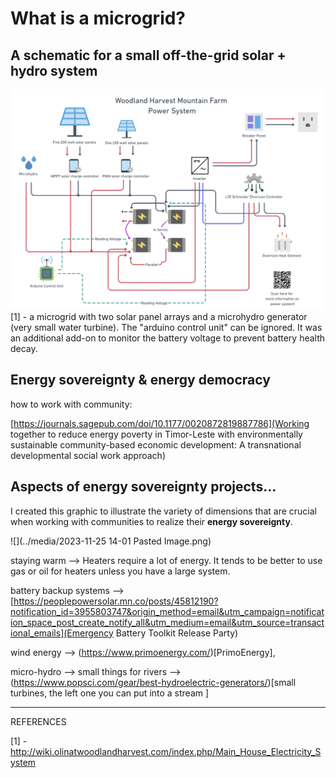 # What is a microgrid?


## A schematic for a small off-the-grid solar + hydro system
![](../media/cleanshot_2023-11-25-at-13-56-21@2x.png)
[1] - a microgrid with two solar panel arrays and a microhydro generator (very small water turbine). The "arduino control unit" can be ignored. It was an additional add-on to monitor the battery voltage to prevent battery health decay. 

## Energy sovereignty & energy democracy

how to work with community:

[https://journals.sagepub.com/doi/10.1177/0020872819887786](Working together to reduce energy poverty in Timor-Leste with environmentally sustainable community-based economic development: A transnational developmental social work approach)





## Aspects of energy sovereignty projects...
I created this graphic to illustrate the variety of dimensions that are crucial when working with communities to realize their **energy sovereignty**. 

![](../media/2023-11-25 14-01 Pasted Image.png)



staying warm --> Heaters require a lot of energy. It tends to be better to use gas or oil for heaters unless you have a large system. 

battery backup systems --> [https://peoplepowersolar.mn.co/posts/45812190?notification_id=3955803747&origin_method=email&utm_campaign=notification_space_post_create_notify_all&utm_medium=email&utm_source=transactional_emails](Emergency Battery Toolkit Release Party)

wind energy --> (https://www.primoenergy.com/)[PrimoEnergy], 

micro-hydro --> small things for rivers --> (https://www.popsci.com/gear/best-hydroelectric-generators/)[small turbines, the left one you can put into a stream
]


________
REFERENCES

[1] - http://wiki.olinatwoodlandharvest.com/index.php/Main_House_Electricity_System
